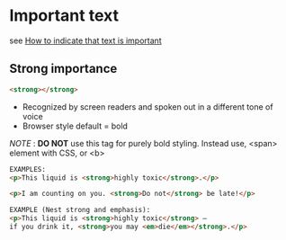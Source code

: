 # Important text

see [How to indicate that text is important](https://developer.mozilla.org/en-US/docs/Learn/HTML/Introduction_to_HTML/HTML_text_fundamentals#Emphasis_and_importance)

## Strong importance

```html
<strong></strong>
```

- Recognized by screen readers and spoken out in a different tone of voice
- Browser style default = bold

*NOTE* : **DO NOT** use this tag for purely bold styling.
Instead use, &lt;span&gt; element with CSS, or &lt;b&gt;

```html
EXAMPLES:
<p>This liquid is <strong>highly toxic</strong>.</p>

<p>I am counting on you. <strong>Do not</strong> be late!</p>
```

```html
EXAMPLE (Nest strong and emphasis):
<p>This liquid is <strong>highly toxic</strong> —
if you drink it, <strong>you may <em>die</em></strong>.</p>
```